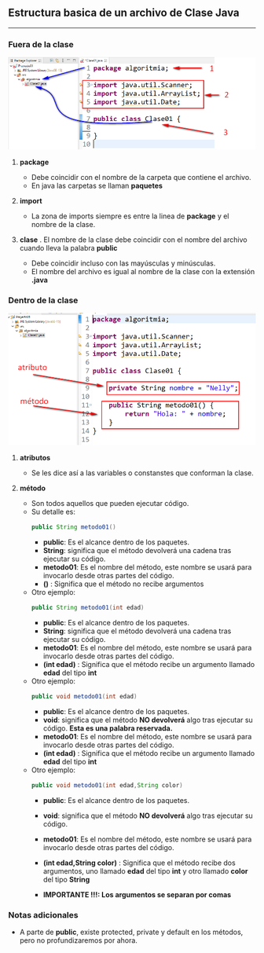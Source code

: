 ## Estructura basica de un archivo de Clase Java
---

### Fuera de la clase
![](images/2024-08-08-17-48-42.png)

1. **package**
   - Debe coincidir con el nombre de la carpeta que contiene el archivo.
   - En java las carpetas se llaman **paquetes**

2. **import**
   - La zona de imports siempre es entre la linea de **package** y el nombre de la clase.

3. **clase**
   . El nombre de la clase debe coincidir con el nombre del archivo cuando lleva la palabra **public**
   - Debe coincidir incluso con las mayúsculas y minúsculas.
   - El nombre del archivo es igual al nombre de la clase con la extensión **.java**

### Dentro de la clase

![](images/2024-08-08-18-11-36.png)

1. **atributos**
   - Se les dice así a las variables o constanstes que conforman la clase.

2. **método**
   - Son todos aquellos que pueden ejecutar código.
   - Su detalle es:
     ```java
     public String metodo01()
     ```
        - **public**: Es el alcance dentro de los paquetes.
        - **String**: significa que el método devolverá una cadena tras ejecutar su código.
        - **metodo01**: Es el nombre del método, este nombre se usará para invocarlo desde otras partes del código.
        - **()** : Significa que el método no recibe argumentos
   - Otro ejemplo:
     ```java
     public String metodo01(int edad)
     ```
        - **public**: Es el alcance dentro de los paquetes.
        - **String**: significa que el método devolverá una cadena tras ejecutar su código.
        - **metodo01**: Es el nombre del método, este nombre se usará para invocarlo desde otras partes del código.
        - **(int edad)** : Significa que el método recibe un argumento llamado **edad** del tipo **int**
   - Otro ejemplo:
     ```java
     public void metodo01(int edad)
     ```
        - **public**: Es el alcance dentro de los paquetes.
        - **void**: significa que el método **NO devolverá** algo tras ejecutar su código. **Esta es una palabra reservada.**
        - **metodo01**: Es el nombre del método, este nombre se usará para invocarlo desde otras partes del código.
        - **(int edad)** : Significa que el método recibe un argumento llamado **edad** del tipo **int**
   - Otro ejemplo:
     ```java
     public void metodo01(int edad,String color)
     ```
        - **public**: Es el alcance dentro de los paquetes.
        - **void**: significa que el método **NO devolverá** algo tras ejecutar su código.
        - **metodo01**: Es el nombre del método, este nombre se usará para invocarlo desde otras partes del código.
        - **(int edad,String color)** : Significa que el método recibe dos argumentos, uno llamado **edad** del tipo **int** y otro llamado **color** del tipo **String**
        
        - **IMPORTANTE !!!: Los argumentos se separan por comas**

### Notas adicionales
- A parte de **public**, existe protected, private y default en los métodos, pero no profundizaremos por ahora.
